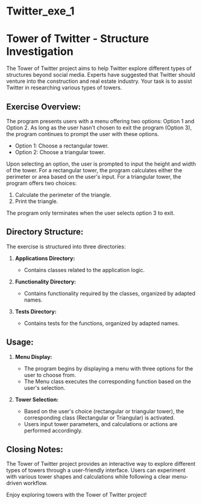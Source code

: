 # Twitter_exe_1

# Tower of Twitter - Structure Investigation

The Tower of Twitter project aims to help Twitter explore different types of structures beyond social media. Experts have suggested that Twitter should venture into the construction and real estate industry. Your task is to assist Twitter in researching various types of towers.

## Exercise Overview:

The program presents users with a menu offering two options: Option 1 and Option 2. As long as the user hasn't chosen to exit the program (Option 3), the program continues to prompt the user with these options.

- Option 1: Choose a rectangular tower.
- Option 2: Choose a triangular tower.

Upon selecting an option, the user is prompted to input the height and width of the tower. For a rectangular tower, the program calculates either the perimeter or area based on the user's input. For a triangular tower, the program offers two choices:

1. Calculate the perimeter of the triangle.
2. Print the triangle.

The program only terminates when the user selects option 3 to exit.

## Directory Structure:

The exercise is structured into three directories:

1. **Applications Directory:**
   - Contains classes related to the application logic.

2. **Functionality Directory:**
   - Contains functionality required by the classes, organized by adapted names.

3. **Tests Directory:**
   - Contains tests for the functions, organized by adapted names.

## Usage:

1. **Menu Display:**
   - The program begins by displaying a menu with three options for the user to choose from.
   - The Menu class executes the corresponding function based on the user's selection.

2. **Tower Selection:**
   - Based on the user's choice (rectangular or triangular tower), the corresponding class (Rectangular or Triangular) is activated.
   - Users input tower parameters, and calculations or actions are performed accordingly.

## Closing Notes:

The Tower of Twitter project provides an interactive way to explore different types of towers through a user-friendly interface. Users can experiment with various tower shapes and calculations while following a clear menu-driven workflow.

Enjoy exploring towers with the Tower of Twitter project!



